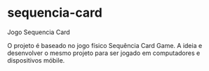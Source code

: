 # sequencia-card
Jogo Sequencia Card

O projeto é baseado no jogo físico Sequência Card Game. A ideia e desenvolver o mesmo projeto para ser jogado em computadores e dispositivos móbile.
